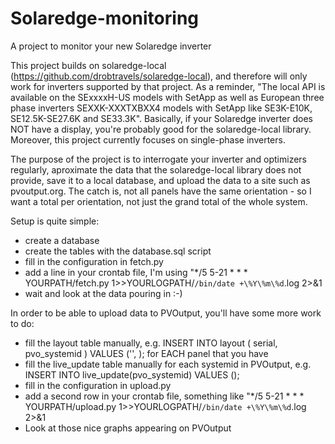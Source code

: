 # Solaredge-monitoring
A project to monitor your new Solaredge inverter

This project builds on solaredge-local (https://github.com/drobtravels/solaredge-local), and therefore will only work for inverters supported by that project. As a reminder, "The local API is available on the SExxxxH-US models with SetApp as well as European three phase inverters SEXXK-XXXTXBXX4 models with SetApp like SE3K-E10K, SE12.5K-SE27.6K and SE33.3K". Basically, if your Solaredge inverter does NOT have a display, you're probably good for the solaredge-local library. Moreover, this project currently focuses on single-phase inverters.

The purpose of the project is to interrogate your inverter and optimizers regularly, aproximate the data that the solaredge-local library does not provide, save it to a local database, and upload the data to a site such as pvoutput.org. The catch is, not all panels have the same orientation - so I want a total per orientation, not just the grand total of the whole system.

Setup is quite simple:
- create a database
- create the tables with the database.sql script
- fill in the configuration in fetch.py
- add a line in your crontab file, I'm using
    "*/5 5-21 * * *  YOURPATH/fetch.py 1>>YOURLOGPATH/`/bin/date +\%Y\%m\%d`.log  2>&1
- wait and look at the data pouring in :-)

In order to be able to upload data to PVOutput, you'll have some more work to do:
- fill the layout table manually, e.g.
     INSERT INTO layout ( serial, pvo_systemid ) VALUES ('<yourserial>', <your pvo systemid>);
  for EACH panel that you have
- fill the live_update table manually for each systemid in PVOutput, e.g.
     INSERT INTO live_update(pvo_systemid) VALUES (<your pvo systemid>);
- fill in the configuration in upload.py
- add a second row in your crontab file, something like
    "*/5 5-21 * * *  YOURPATH/upload.py 1>>YOURLOGPATH/`/bin/date +\%Y\%m\%d`.log  2>&1
- Look at those nice graphs appearing on PVOutput
